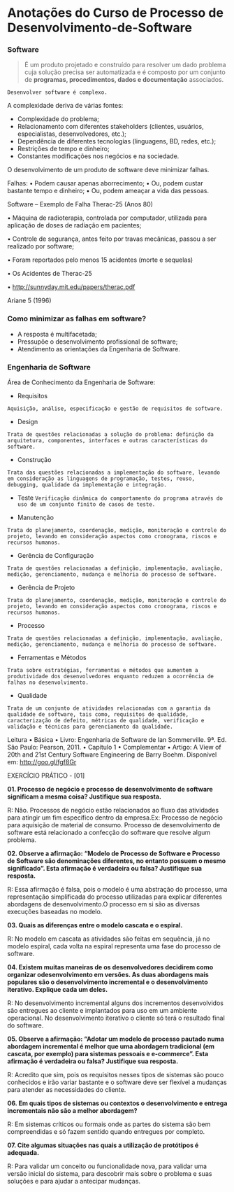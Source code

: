 # Anotações do Curso de Processo de Desenvolvimento-de-Software

### Software


> É um produto projetado e construído para resolver um dado problema cuja solução precisa ser automatizada e é composto
> por um conjunto de **programas, procedimentos, dados e documentação** associados.

`Desenvolver software é complexo.`

A complexidade deriva de várias fontes:
* Complexidade do problema;
* Relacionamento com diferentes stakeholders (clientes, usuários, especialistas,
desenvolvedores, etc.);
* Dependência de diferentes tecnologias (linguagens, BD, redes, etc.);
* Restrições de tempo e dinheiro;
* Constantes modificações nos negócios e na sociedade.

O desenvolvimento de um produto de software deve minimizar
falhas.

Falhas:
• Podem causar apenas aborrecimento;
• Ou, podem custar bastante tempo e dinheiro;
• Ou, podem ameaçar a vida das pessoas.

Software – Exemplo de Falha
Therac-25 (Anos 80)

• Máquina de radioterapia, controlada por computador, utilizada para aplicação
de doses de radiação em pacientes;

• Controle de segurança, antes feito por travas mecânicas, passou a ser
realizado por software;

• Foram reportados pelo menos 15 acidentes (morte e sequelas)

• Os Acidentes de Therac-25

• http://sunnyday.mit.edu/papers/therac.pdf

Ariane 5 (1996)

### Como minimizar as falhas em software?

* A resposta é multifacetada;
* Pressupõe o desenvolvimento profissional de software;
* Atendimento as orientações da Engenharia de Software.

### Engenharia de Software
Área de Conhecimento da Engenharia de Software:

* Requisitos

``
Aquisição, análise,
especificação e gestão de
requisitos de software.
``

* Design

``
Trata de questões relacionadas
a solução do problema:
definição da arquitetura,
componentes, interfaces e
outras características do
software.
``
* Construção

``
Trata das questões
relacionadas a implementação
do software, levando em
consideração as linguagens de
programação, testes, reuso,
debugging, qualidade da
implementação e integração.
``

* Teste
``
Verificação dinâmica do
comportamento do programa
através do uso de um conjunto
finito de casos de teste.
``

* Manutenção

``
Trata do planejamento,
coordenação, medição,
monitoração e controle do
projeto, levando em
consideração aspectos como
cronograma, riscos e recursos
humanos.
``

* Gerência de Configuração

``
Trata de questões
relacionadas a definição,
implementação, avaliação,
medição, gerenciamento,
mudança e melhoria do
processo de software.
``
* Gerência de Projeto

``
Trata do planejamento,
coordenação, medição,
monitoração e controle do
projeto, levando em
consideração aspectos como
cronograma, riscos e recursos
humanos.
``

* Processo

``
Trata de questões
relacionadas a definição,
implementação, avaliação,
medição, gerenciamento,
mudança e melhoria do
processo de software.
``

* Ferramentas e Métodos

``
Trata sobre estratégias,
ferramentas e métodos que
aumentem a produtividade
dos desenvolvedores
enquanto reduzem a
ocorrência de falhas no
desenvolvimento.
``

* Qualidade

``
Trata de um conjunto de
atividades relacionadas com a
garantia da qualidade de
software, tais como, requisitos
de qualidade, caracterização
de defeito, métricas de
qualidade, verificação e
validação e técnicas para
gerenciamento da qualidade.
``

Leitura
• Básica
• Livro: Engenharia de Software de Ian Sommerville. 9ª. Ed. São Paulo: Pearson,
2011.
• Capítulo 1
• Complementar
• Artigo: A View of 20th and 21st Century Software Engineering de Barry
Boehm. Disponível em: http://goo.gl/fgf8Gr

EXERCÍCIO PRÁTICO - [01]

**01. Processo de negócio e processo de desenvolvimento de software significam a mesma coisa? Justifique sua resposta.**

R: Não. Processos de negócio estão relacionados ao fluxo das atividades para atingir um fim específico dentro da empresa.Ex: Processo de negócio para aquisição de material de consumo. Processo de desenvolvimento de software está relacionado a confecção do software que resolve algum problema.


**02. Observe a afirmação: “Modelo de Processo de Software e Processo de Software são denominações diferentes, no entanto possuem o mesmo significado”. Esta afirmação é verdadeira ou falsa? Justifique sua resposta.**

R: Essa afirmação é falsa, pois o modelo é uma abstração do processo, uma representação simplificada do processo utilizadas para explicar diferentes abordagens de desenvolvimento.O processo em si são as diversas execuções baseadas no modelo.


**03. Quais as diferenças entre o modelo cascata e o espiral.**

R: No modelo em cascata as atividades são feitas em sequência, já no modelo espiral, cada volta na espiral representa uma fase do processo de software.


**04. Existem muitas maneiras de os desenvolvedores decidirem como organizar odesenvolvimento em versões. As duas abordagens mais populares são o desenvolvimento incremental e o desenvolvimento iterativo. Explique cada um
deles.**

R: No desenvolvimento incremental alguns dos incrementos desenvolvidos são entregues ao cliente e implantados para uso em um ambiente operacional. No desenvolvimento iterativo o cliente só terá o resultado final do software.


**05. Observe a afirmação: “Adotar um modelo de processo pautado numa abordagem incremental é melhor que uma abordagem tradicional (em cascata, por exemplo) para sistemas pessoais e e-commerce”. Esta afirmação é verdadeira ou falsa?
Justifique sua resposta.**

R: Acredito que sim, pois os requisitos nesses tipos de sistemas são pouco conhecidos e  irão variar bastante e o software deve ser flexível a mudanças para atender as necessidades do cliente.


**06. Em quais tipos de sistemas ou contextos o desenvolvimento e entrega incrementais não são a melhor abordagem?**

R: Em sistemas críticos ou formais onde as partes do sistema são bem compreendidas e só fazem sentido quando entregues por completo.


**07. Cite algumas situações nas quais a utilização de protótipos é adequada.**

R: Para validar um conceito ou funcionalidade nova, para validar uma versão inicial do sistema, para descobrir mais sobre o problema e suas soluções e para ajudar a antecipar mudanças.
 



